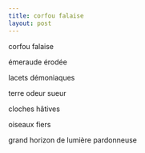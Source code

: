 ```yaml
---
title: corfou falaise
layout: post
---
```


corfou falaise

émeraude érodée

lacets démoniaques

terre odeur sueur

cloches hâtives 

oiseaux fiers

grand horizon de lumière pardonneuse
